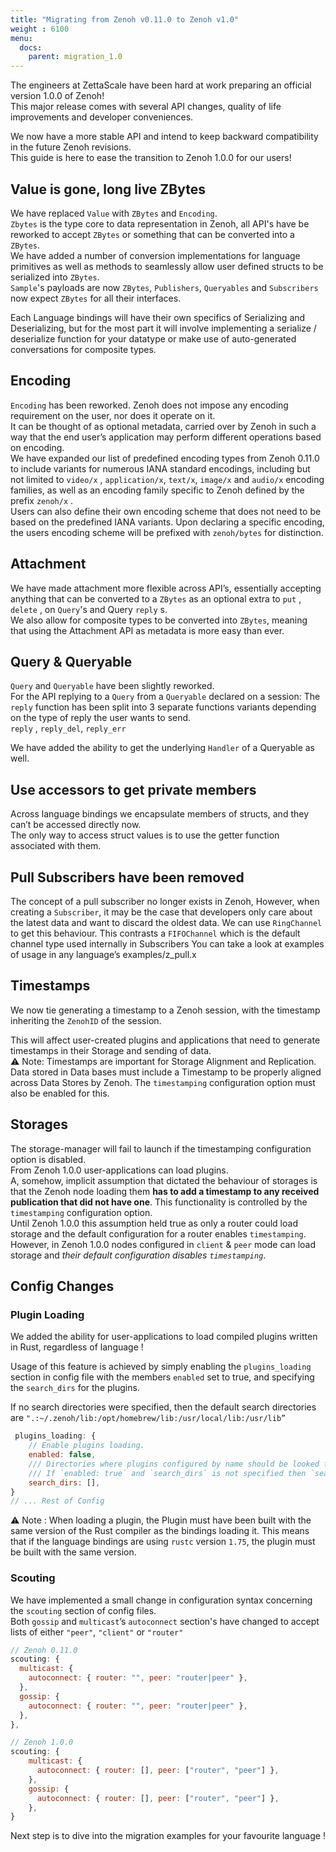 ```yaml
---
title: "Migrating from Zenoh v0.11.0 to Zenoh v1.0"
weight : 6100
menu:
  docs:
    parent: migration_1.0
---
```


The engineers at ZettaScale have been hard at work preparing an official version 1.0.0 of Zenoh!   
This major release comes with several API changes, quality of life improvements and developer conveniences.

We now have a more stable API and intend to keep backward compatibility in the future Zenoh revisions.  
This guide is here to ease the transition to Zenoh 1.0.0 for our users!

## Value is gone, long live ZBytes 
We have replaced `Value` with `ZBytes` and `Encoding`.  
`Zbytes` is the type core to data representation in Zenoh, all API's have be reworked to accept `ZBytes` or something that can be converted into a `ZBytes`.  
We have added a number of conversion implementations for language primitives as well as methods to seamlessly allow user defined structs to be serialized into `ZBytes`.  
`Sample`'s payloads are now `ZBytes`, `Publishers`, `Queryables` and `Subscribers` now expect `ZBytes` for all their interfaces.

Each Language bindings will have their own specifics of Serializing and Deserializing, but for the most part it will involve implementing a serialize / deserialize function for your datatype or make use of auto-generated conversations for composite types.

## Encoding

`Encoding` has been reworked. 
Zenoh does not impose any encoding requirement on the user, nor does it operate on it.  
It can be thought of as optional metadata, carried over by Zenoh in such a way that the end user’s application may perform different operations based on encoding.  
We have expanded our list of predefined encoding types from Zenoh 0.11.0 to include variants for numerous IANA standard encodings, including but not limited to  `video/x` , `application/x`, `text/x`, `image/x` and `audio/x` encoding families, as well as an encoding family specific to Zenoh defined by the prefix `zenoh/x` .   
Users can also define their own encoding scheme that does not need to be based on the predefined IANA variants. Upon declaring a specific encoding, the users encoding scheme will be prefixed with `zenoh/bytes` for distinction.


## Attachment

We have made attachment more flexible across API’s, essentially accepting anything that can be converted to a `ZBytes` as an optional extra to `put` , `delete` , on `Query`'s and Query `reply` s.  
We also allow for composite types to be converted into `ZBytes`, meaning that using the Attachment API as metadata is more easy than ever.

## Query & Queryable

`Query` and `Queryable` have been slightly reworked.  
For the API replying to a `Query` from a `Queryable` declared on a session: 
The `reply` function has been split into 3 separate functions variants depending on the type of reply the user wants to send.  
`reply` , `reply_del`, `reply_err`  

We have added the ability to get the underlying `Handler` of a Queryable as well.

## Use accessors to get private members
Across language bindings we encapsulate members of structs, and they can’t be accessed directly now.  
The only way to access struct values is to use the getter function associated with them.


## Pull Subscribers have been removed

The concept of a pull subscriber no longer exists in Zenoh,
However, when creating a `Subscriber`, it may be the case that developers only care about the latest data and want to discard the oldest data. 
We can use `RingChannel` to get this behaviour.
This contrasts a `FIFOChannel` which is the default channel type used internally in Subscribers
You can take a look at examples of usage in any language’s examples/z_pull.x

## Timestamps

We now tie generating a timestamp to a Zenoh session, with the timestamp inheriting the `ZenohID` of the session.

This will affect user-created plugins and applications that need to generate timestamps in their Storage and sending of data.  
⚠️ Note: Timestamps are important for Storage Alignment and Replication. Data stored in Data bases must include a Timestamp to be properly aligned across Data Stores by Zenoh. 
The `timestamping` configuration option must also be enabled for this.

## Storages
The storage-manager will fail to launch if the timestamping configuration option is disabled.  
From Zenoh 1.0.0 user-applications can load plugins.  
A, somehow, implicit assumption that dictated the behaviour of storages is that the Zenoh node loading them **has to add a timestamp to any received publication that did not have one**. This functionality is controlled by the `timestamping` configuration option.  
Until Zenoh 1.0.0 this assumption held true as only a router could load storage and the default configuration for a router enables `timestamping`. However, in Zenoh 1.0.0 nodes configured in `client` & `peer` mode can load storage and *their default configuration disables `timestamping`*.

## Config Changes

### Plugin Loading

We added the ability for user-applications to load compiled plugins written in Rust, regardless of  language ! 

Usage of this feature is achieved by simply enabling the `plugins_loading` section in config file with the members `enabled` set to true, and specifying the `search_dirs` for the plugins. 

If no search directories were specified, then the default search directories are 
`".:~/.zenoh/lib:/opt/homebrew/lib:/usr/local/lib:/usr/lib”` 

```jsx
 plugins_loading: {
    // Enable plugins loading.
    enabled: false,
    /// Directories where plugins configured by name should be looked for. Plugins configured by __path__ are not subject to lookup.
    /// If `enabled: true` and `search_dirs` is not specified then `search_dirs` falls back to the default value: ".:~/.zenoh/lib:/opt/homebrew/lib:/usr/local/lib:/usr/lib"
    search_dirs: [],
}
// ... Rest of Config 
```

⚠️ Note : When loading a plugin, the Plugin must have been built with the same version of the Rust compiler as the bindings loading it. 
This means that if the language bindings are using `rustc` version `1.75`, the plugin must be built with the same version.

### Scouting
 
We have implemented a small change in configuration syntax concerning the `scouting` section of config files.   
Both `gossip` and `multicast`’s `autoconnect` section's have changed to accept lists of either 
`"peer"`, `"client"` or `"router"`

```jsx
// Zenoh 0.11.0
scouting: {
  multicast: {
    autoconnect: { router: "", peer: "router|peer" },
  },
  gossip: {
    autoconnect: { router: "", peer: "router|peer" },
  },
},

// Zenoh 1.0.0
scouting: {
    multicast: {
      autoconnect: { router: [], peer: ["router", "peer"] },
    },
    gossip: {
      autoconnect: { router: [], peer: ["router", "peer"] },
    },
}
```

Next step is to dive into the migration examples for your favourite language ! 